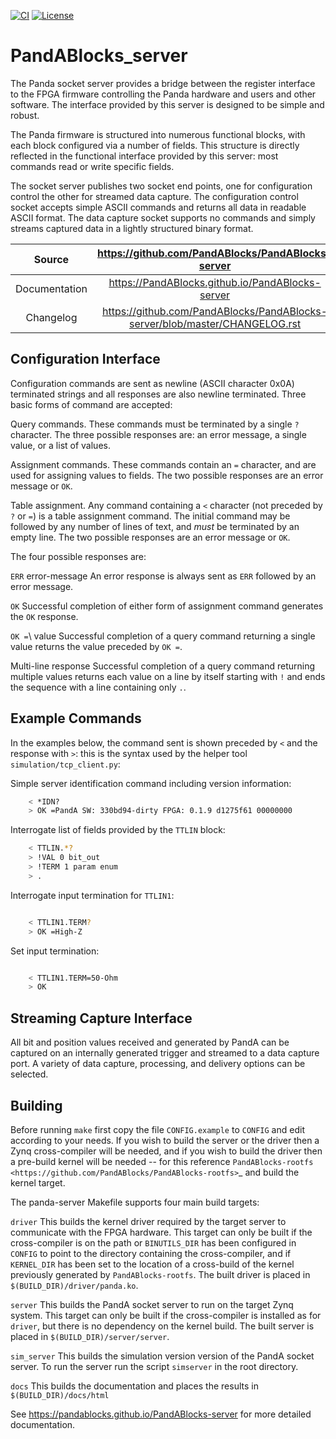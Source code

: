 [![CI](https://github.com/shihab-dls/PandABlocks-server/actions/workflows/ci.yml/badge.svg)](https://github.com/PandABlocks/PandABlocks-server/actions/workflows/ci.yml)
[![License](https://img.shields.io/badge/License-Apache%202.0-blue.svg)](https://opensource.org/licenses/Apache-2.0)

# PandABlocks_server

The Panda socket server provides a bridge between the register interface to the
FPGA firmware controlling the Panda hardware and users and other software.  The
interface provided by this server is designed to be simple and robust.

The Panda firmware is structured into numerous functional blocks, with each
block configured via a number of fields.  This structure is directly reflected
in the functional interface provided by this server: most commands read or write
specific fields.

The socket server publishes two socket end points, one for configuration control
the other for streamed data capture.  The configuration control socket accepts
simple ASCII commands and returns all data in readable ASCII format.  The data
capture socket supports no commands and simply streams captured data in a
lightly structured binary format.

Source          | <https://github.com/PandABlocks/PandABlocks-server>
:---:           | :---:
Documentation   | <https://PandABlocks.github.io/PandABlocks-server>
Changelog       | <https://github.com/PandABlocks/PandABlocks-server/blob/master/CHANGELOG.rst>

## Configuration Interface

Configuration commands are sent as newline (ASCII character 0x0A) terminated
strings and all responses are also newline terminated.  Three basic forms of
command are accepted:

Query commands.
    These commands must be terminated by a single ``?`` character.  The three
    possible responses are: an error message, a single value, or a list of
    values.

Assignment commands.
    These commands contain an ``=`` character, and are used for assigning values
    to fields.  The two possible responses are an error message or ``OK``.

Table assignment.
    Any command containing a ``<`` character (not preceded by ``?`` or ``=``) is
    a table assignment command.  The initial command may be followed by any
    number of lines of text, and *must* be terminated by an empty line.  The two
    possible responses are an error message or ``OK``.

The four possible responses are:

``ERR`` error-message
    An error response is always sent as ``ERR`` followed by an error message.

``OK``
    Successful completion of either form of assignment command generates the
    ``OK`` response.

``OK =``\ value
    Successful completion of a query command returning a single value returns
    the value preceded by ``OK =``.

Multi-line response
    Successful completion of a query command returning multiple values returns
    each value on a line by itself starting with ``!`` and ends the sequence
    with a line containing only ``.``.

## Example Commands

In the examples below, the command sent is shown preceded by ``<`` and the
response with ``>``: this is the syntax used by the helper tool
``simulation/tcp_client.py``:

Simple server identification command including version information:

```bash
    < *IDN?
    > OK =PandA SW: 330bd94-dirty FPGA: 0.1.9 d1275f61 00000000
```

Interrogate list of fields provided by the ``TTLIN`` block:

```bash
    < TTLIN.*?
    > !VAL 0 bit_out
    > !TERM 1 param enum
    > .
```

Interrogate input termination for ``TTLIN1``:

```bash

    < TTLIN1.TERM?
    > OK =High-Z
```

Set input termination:

```bash

    < TTLIN1.TERM=50-Ohm
    > OK
```

## Streaming Capture Interface

All bit and position values received and generated by PandA can be captured on
an internally generated trigger and streamed to a data capture port.  A variety
of data capture, processing, and delivery options can be selected.

## Building

Before running ``make`` first copy the file ``CONFIG.example`` to ``CONFIG`` and
edit according to your needs.  If you wish to build the server or the driver
then a Zynq cross-compiler will be needed, and if you wish to build the driver
then a pre-build kernel will be needed -- for this reference `PandABlocks-rootfs
<https://github.com/PandABlocks/PandABlocks-rootfs>`_ and build the kernel
target.

The panda-server Makefile supports four main build targets:

``driver``
    This builds the kernel driver required by the target server to communicate
    with the FPGA hardware.  This target can only be built if the cross-compiler
    is on the path or ``BINUTILS_DIR`` has been configured in ``CONFIG`` to
    point to the directory containing the cross-compiler, and if ``KERNEL_DIR``
    has been set to the location of a cross-build of the kernel previously
    generated by ``PandABlocks-rootfs``.  The built driver is placed in
    ``$(BUILD_DIR)/driver/panda.ko``.

``server``
    This builds the PandA socket server to run on the target Zynq system.
    This target can only be built if the cross-compiler is installed as for
    ``driver``, but there is no dependency on the kernel build.  The built
    server is placed in ``$(BUILD_DIR)/server/server``.

``sim_server``
    This builds the simulation version version of the PandA socket server.  To
    run the server run the script ``simserver`` in the root directory.

``docs``
    This builds the documentation and places the results in
    ``$(BUILD_DIR)/docs/html``

<!-- README only content. Anything below this line won't be included in index.md -->

See https://pandablocks.github.io/PandABlocks-server for more detailed documentation.
